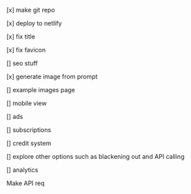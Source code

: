 [x] make git repo

[x] deploy to netlify

[x] fix title

[x] fix favicon

[] seo stuff

[x] generate image from prompt

[] example images page

[] mobile view

[] ads

[] subscriptions

[] credit system

[] explore other options such as blackening out and API calling

[] analytics

Make API req

